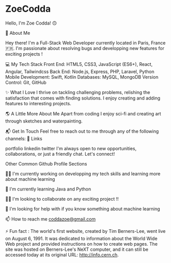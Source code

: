 # ZoeCodda

Hello, I'm Zoe Codda! 🙃

🚀 About Me

Hey there! I'm a Full-Stack Web Developer currently located in Paris, France 🇫🇷.
I'm passionate about resolving bugs and developping new features for exciting projects !

💻 My Tech Stack
Front End: HTML5, CSS3, JavaScript (ES6+), React, Angular, Tailwindcss
Back End: Node.js, Express, PHP, Laravel, Python
Mobile Development:  Swift, Kotlin
Databases: MySQL, MongoDB
Version Control: Git, GitHub


✨ What I Love
I thrive on tackling challenging problems, relishing the satisfaction that comes with finding solutions. I enjoy creating and adding features to interesting projects.

🌎 A Little More About Me
Apart from coding I enjoy sci-fi and creating art through sketches and waterpainting. 

📬 Get In Touch
Feel free to reach out to me through any of the following channels:
🔗 Links

portfolio linkedin twitter
I'm always open to new opportunities, collaborations, or just a friendly chat. Let's connect!


Other Common Github Profile Sections

👩‍💻 I'm currently working on developping my tech skills and learning more about machine learning

🧠 I'm currently learning Java and Python

👯‍♀️ I'm looking to collaborate on any exciting project !!

🤔 I'm looking for help with if you know something about machine learning

📫 How to reach me coddazoe@gmail.com

⚡️ Fun fact :
The world's first website, created by Tim Berners-Lee, went live on August 6, 1991. It was dedicated to information about the World Wide Web project and provided instructions on how to create web pages. The site was hosted on Berners-Lee's NeXT computer, and it can still be accessed today at its original URL: http://info.cern.ch.
